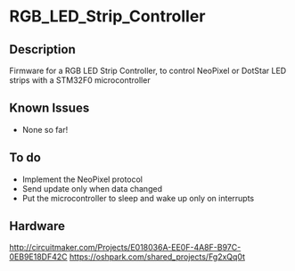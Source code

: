 # RGB_LED_Strip_Controller

## Description

  Firmware for a RGB LED Strip Controller, to control NeoPixel or DotStar LED strips with a STM32F0 microcontroller

## Known Issues

  * None so far!

## To do

  * Implement the NeoPixel protocol
  * Send update only when data changed
  * Put the microcontroller to sleep and wake up only on interrupts

## Hardware

  http://circuitmaker.com/Projects/E018036A-EE0F-4A8F-B97C-0EB9E18DF42C
  https://oshpark.com/shared_projects/Fg2xQq0t